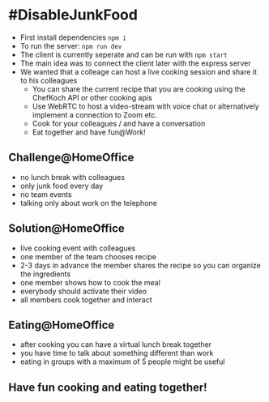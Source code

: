 # #DisableJunkFood

- First install dependencies `npm i`
- To run the server: `npm run dev`
- The client is currently seperate and can be run with `npm start`
- The main idea was to connect the client later with the express server
- We wanted that a colleage can host a live cooking session and share it to his colleagues
  - You can share the current recipe that you are cooking using the ChefKoch API or other cooking apis
  - Use WebRTC to host a video-stream with voice chat or alternatively implement a connection to Zoom etc.
  - Cook for your colleagues / and have a conversation
  - Eat together and have fun@Work!

## Challenge@HomeOffice

- no lunch break with colleagues
- only junk food every day
- no team events
- talking only about work on the telephone

## Solution@HomeOffice

- live cooking event with colleagues
- one member of the team chooses recipe
- 2-3 days in advance the member shares the recipe so you can organize the ingredients
- one member shows how to cook the meal
- everybody should activate their video
- all members cook together and interact

## Eating@HomeOffice

- after cooking you can have a virtual lunch break together
- you have time to talk about something different than work
- eating in groups with a maximum of 5 people might be useful

## Have fun cooking and eating together!
